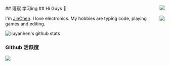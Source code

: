 <img align="right" src="https://count.getloli.com/get/@:liuyanhen?theme=rule34">
## 瑾宸
学习ing
## Hi Guys 👋

<img align="right" src="https://count.getloli.com/get/@:sanqi377?theme=moebooru">I'm [JinChen](https://www.qblog.cc). I love electronics. My hobbies are typing code, playing games and editing.

![liuyanhen's github stats](https://github-readme-stats.vercel.app/api?username=liuyanhen&show_icons=true&theme=vue)

### Github 活跃度

[![](https://activity-graph.herokuapp.com/graph?username=liuyanhen&theme=dracula)](https://github.com/ashutosh00710/github-readme-activity-graph)



